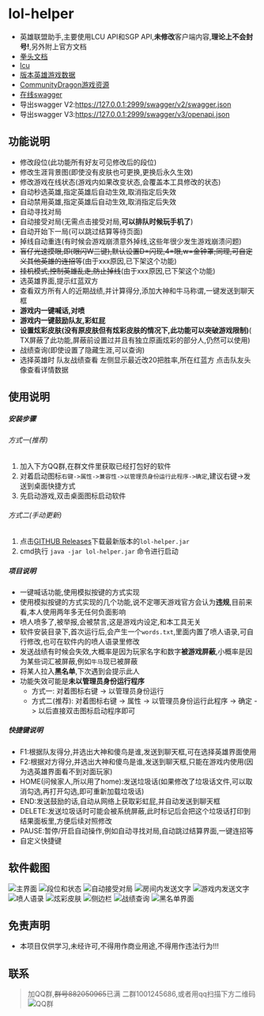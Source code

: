 # lol-helper

- 英雄联盟助手,主要使用LCU API和SGP API,**未修改**客户端内容,**理论上不会封号!**,另外附上官方文档
- [拳头文档](https://developer.riotgames.com/docs/lol/)
- [lcu](https://hextechdocs.dev/tag/lcu/)
- [版本英雄游戏数据](https://developer.riotgames.com/docs/lol#data-dragon_champions)
- [CommunityDragon游戏资源](https://github.com/CommunityDragon/Docs/blob/master/assets.md)
- [在线swagger](http://www.mingweisamuel.com/lcu-schema/tool/#/)
- 导出swagger V2:https://127.0.0.1:2999/swagger/v2/swagger.json
- 导出swagger V3:https://127.0.0.1:2999/swagger/v3/openapi.json

## 功能说明

- 修改段位(此功能所有好友可见修改后的段位)
- 修改生涯背景图(即使没有皮肤也可更换,更换后永久生效)
- 修改游戏在线状态(游戏内如果改变状态,会覆盖本工具修改的状态)
- 自动秒选英雄,指定英雄后自动生效,取消指定后失效
- 自动禁用英雄,指定英雄后自动生效,取消指定后失效
- 自动寻找对局
- 自动接受对局(无需点击接受对局,**可以排队时候玩手机了**)
- 自动开始下一局(可以跳过结算等待页面)
- 掉线自动重连(有时候会游戏崩溃意外掉线,这些年很少发生游戏崩溃问题)
- ~~盲仔光速摸眼,即(眼闪W三键),默认设置D=闪现,4=眼,w=金钟罩;同理,可自定义其他英雄的连招等~~(由于xxx原因,已下架这个功能)
- ~~挂机模式,控制英雄乱走,防止掉线~~(由于xxx原因,已下架这个功能)
- 选英雄界面,提示红蓝双方
- 查看双方所有人的近期战绩,并计算得分,添加大神和牛马称谓,一键发送到聊天框
- **游戏内一键喊话,对喷**
- **游戏内一键鼓励队友,彩虹屁**
- **设置炫彩皮肤(没有原皮肤但有炫彩皮肤的情况下,此功能可以突破游戏限制)**(
  TX屏蔽了此功能,屏蔽前设置过并且有独立原画炫彩的部分人,仍然可以使用)
- 战绩查询(即使设置了隐藏生涯,可以查询)
- 选择英雄时 队友战绩查看 左侧显示最近改20把胜率,所在红蓝方 点击队友头像查看详情数据

## 使用说明

##### 安装步骤

###### 方式一(推荐)

1. 加入下方QQ群,在群文件里获取已经打包好的软件
2. 对着启动图标`右键->属性->兼容性->以管理员身份运行此程序->确定`,建议右键->发送到桌面快捷方式
3. 先启动游戏,双击桌面图标启动软件

###### 方式二(手动更新)

1. 点击[GITHUB Releases](https://github.com/4379711/lol-helper/releases)下载最新版本的`lol-helper.jar`
2. cmd执行 `java -jar lol-helper.jar` 命令进行启动

##### 项目说明

- 一键喊话功能,使用模拟按键的方式实现
- 使用模拟按键的方式实现的几个功能,说不定哪天游戏官方会认为**违规**,目前来看,本人使用两年多无任何负面影响
- 喷人喷多了,被举报,会被禁言,这是游戏内设定,和本工具无关
- 软件安装目录下,首次运行后,会产生一个`words.txt`,里面内置了喷人语录,可自行修改,也可在软件内的喷人语录里修改
- 发送战绩有时候会失效,大概率是因为玩家名字和数字**被游戏屏蔽**,小概率是因为某些词汇被屏蔽,例如`牛马`现已被屏蔽
- 将某人拉入**黑名单**,下次遇到会提示此人
- 功能失效可能是**未以管理员身份运行程序**
  - 方式一: 对着图标右键 -> 以管理员身份运行
  - 方式二(推荐): 对着图标右键 -> 属性 -> 以管理员身份运行此程序 -> 确定 -> 以后直接双击图标启动程序即可

##### 快捷键说明

- F1:根据队友得分,并选出大神和傻鸟是谁,发送到聊天框,可在选择英雄界面使用
- F2:根据对方得分,并选出大神和傻鸟是谁,发送到聊天框,只能在游戏内使用(因为选英雄界面看不到对面玩家)
- HOME(问候家人,所以用了home):发送垃圾话(如果修改了垃圾话文件,可以取消勾选,再打开勾选,即可重新加载垃圾话)
- END:发送鼓励的话,自动从网络上获取彩虹屁,并自动发送到聊天框
- DELETE:发送垃圾话时可能会被系统屏蔽,此时标记后会把这个垃圾话打印到结果面板里,方便后续对照修改
- PAUSE:暂停/开启自动操作,例如自动寻找对局,自动跳过结算界面,一键连招等
- 自定义快捷键

## 软件截图

![主界面](https://github.com/4379711/lol-helper/raw/master/src/main/resources/assets/main.png)
![段位和状态](https://github.com/4379711/lol-helper/raw/master/src/main/resources/assets/01.jpg)
![自动接受对局](https://github.com/4379711/lol-helper/raw/master/src/main/resources/assets/02.jpg)
![房间内发送文字](https://github.com/4379711/lol-helper/raw/master/src/main/resources/assets/03.jpg)
![游戏内发送文字](https://github.com/4379711/lol-helper/raw/master/src/main/resources/assets/04.jpg)
![喷人语录](https://github.com/4379711/lol-helper/raw/master/src/main/resources/assets/05.png)
![炫彩皮肤](https://github.com/4379711/lol-helper/raw/master/src/main/resources/assets/6.png)
![侧边栏](https://github.com/4379711/lol-helper/raw/master/src/main/resources/assets/10.png)
![战绩查询](https://github.com/4379711/lol-helper/raw/master/src/main/resources/assets/08.png)
![黑名单界面](https://github.com/4379711/lol-helper/raw/master/src/main/resources/assets/09.png)

## 免责声明

- 本项目仅供学习,未经许可,不得用作商业用途,不得用作违法行为!!!

## 联系

> 加QQ群,~~群号882050965~~已满 二群1001245686,或者用qq扫描下方二维码
![QQ群](https://github.com/4379711/lol-helper/raw/master/src/main/resources/assets/QR-Code.jpg)
